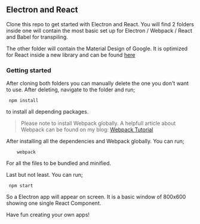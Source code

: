 ## Electron and React

Clone this repo to get started with Electron and React. You will find 2 folders inside one will contain the most basic set up for Electron / Webpack / React and Babel for transpiling.

The other folder will contain the Material Design of Google. It is optimized for React inside a new library and can be found [here](https://github.com/tleunen/react-mdl)

### Getting started

After cloning both folders you can manually delete the one you don't want to use. After deleting, navigate to the folder and run;
````
 npm install 
````
to install all depending packages.

> Please note to install Webpack globally. A helpfull article about Webpack can be found on my blog:
> [Webpack Tutorial](http://www.larsmeijdam.nl/2016/07/To-pack-or-not-to-pack/)

After installing all the dependencies and Webpack globally. You can run;
````
    webpack
````
For all the files to be bundled and minified. 

Last but not least. You can run;
````
 npm start 
````
So a Electron app will appear on screen. It is a basic window of 800x600 showing one single React Component.

Have fun creating your own apps!

